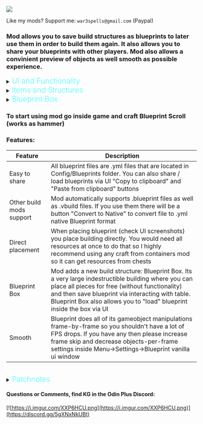 ![](https://i.imgur.com/uIn0cWP.png)

Like my mods? Support me: `war3spells@gmail.com` (Paypal)

### Mod allows you to save build structures as blueprints to later use them in order to build them again. It also allows you to share your blueprints with other players. Mod also allows a convinient preview of objects as well smooth as possible experience.



<details>
  <summary><b><span style="color:aqua;font-weight:200;font-size:20px">
    UI and Functionality
</span></b></summary>

### Blueprint Scroll UI (Blueprint selection + pewview / select)

![](https://i.imgur.com/uPWNFvG.png)
![](https://i.imgur.com/iK0qh6w.png)

### Blueprint Save

![](https://i.imgur.com/S87S1sd.png)
![](https://i.imgur.com/7RTRyuh.png)

### Blueprint Place

![](https://i.imgur.com/ylI2Adu.png)


</details>

<details>
  <summary><b><span style="color:aqua;font-weight:200;font-size:20px">
    Items and Structures
</span></b></summary>

![](https://i.imgur.com/HhwocEz.png)
![](https://i.imgur.com/ne4y6ID.png)
![](https://i.imgur.com/ASum1OE.png)

</details>

<details>
  <summary><b><span style="color:aqua;font-weight:200;font-size:20px">
    Blueprint Box
</span></b></summary>

### Blueprint box allows you to build objects inside it for free without any resources requirements so you can easily save your builds as blueprints. Keep in mind that objects inside losing their components and functionality to prevent abuses.

![](https://i.imgur.com/EhxKUvG.png)
![](https://i.imgur.com/jL8m8zE.png)

</details>

### To start using mod go inside game and craft Blueprint Scroll (works as hammer)

### Features:
| Feature                  | Description                                                                                                                                                                                                                                                                         |
|--------------------------|-------------------------------------------------------------------------------------------------------------------------------------------------------------------------------------------------------------------------------------------------------------------------------------|
| Easy to share            | All blueprint files are .yml files that are located in Config/Blueprints folder. You can also share / load blueprints via UI "Copy to clipboard" and "Paste from clipboard" buttons                                                                                                 |
| Other build mods support | Mod automatically supports .blueprint files as well as .vbuild files. If you use them there will be a button "Convert to Native" to convert file to .yml native Blueprint format                                                                                                    |
| Direct placement         | When placing blueprint (check UI screenshots) you place building directly. You would need all resources at once to do that so I highly recommend using any craft from containers mod so it can get resources from chests                                                            |
| Blueprint Box            | Mod adds a new build structure: Blueprint Box. Its a very large indestructible building where you can place all pieces for free (without functionality) and then save blueprint via interacting with table. Blueprint Box also allows you to "load" blueprint inside the box via UI |
| Smooth                   | Blueprint does all of its gameobject manipulations frame-by-frame so you shouldn't have a lot of FPS drops. If you have any then please increase frame skip and decrease objects-per-frame settings inside Menu->Settings->Blueprint vanilla ui window                              |

<br>
<details>
  <summary><b><span style="color:aqua;font-weight:200;font-size:20px">
    Patchnotes
</span></b></summary>

| Version     | Changes                                                                                                                                                       |
|-------------|---------------------------------------------------------------------------------------------------------------------------------------------------------------||
| 1.0.0       | Mod released                                                                                                                                             |
</details>


####  Questions or Comments, find KG in the Odin Plus Discord:
[![https://i.imgur.com/XXP6HCU.png](https://i.imgur.com/XXP6HCU.png)](https://discord.gg/5gXNxNkUBt)